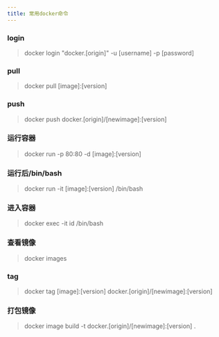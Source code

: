 ```yaml
---
title: 常用docker命令
---
```


### login 

> docker login "docker.[origin]" -u [username] -p [password] 

### pull 

> docker pull [image]:[version]

### push 

> docker push docker.[origin]/[newimage]:[version]

### 运行容器

> docker run -p 80:80 -d [image]:[version]

### 运行后/bin/bash

> docker run -it [image]:[version] /bin/bash

### 进入容器

> docker exec -it id /bin/bash

### 查看镜像 

> docker images

### tag 

> docker tag [image]:[version] docker.[origin]/[newimage]:[version] 

### 打包镜像 

> docker image build -t docker.[origin]/[newimage]:[version] . 

